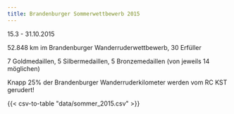```yaml
---
title: Brandenburger Sommerwettbewerb 2015
---
```


15.3 - 31.10.2015

52.848 km im Brandenburger Wanderruderwettbewerb, 30 Erfüller

7 Goldmedaillen, 5 Silbermedaillen, 5 Bronzemedaillen (von jeweils 14 möglichen)

Knapp 25% der Brandenburger Wanderruderkilometer werden vom RC KST gerudert!

{{< csv-to-table "data/sommer_2015.csv" >}}
